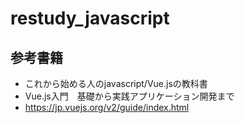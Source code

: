 # restudy_javascript
## 参考書籍
- これから始める人のjavascript/Vue.jsの教科書
- Vue.js入門　基礎から実践アプリケーション開発まで
- https://jp.vuejs.org/v2/guide/index.html

